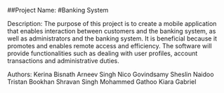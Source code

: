 ##Project Name: 
#Banking System

Description: 
The purpose of this project is to create a mobile application that enables interaction between customers and the banking system, as well as administrators and the banking system. It is beneficial because it promotes and enables remote access and efficiency. The software will provide functionalities such as dealing with user profiles, account transactions and administrative duties.

Authors:
Kerina Bisnath
Arneev Singh
Nico Govindsamy
Sheslin Naidoo
Tristan Bookhan
Shravan Singh
Mohammed Gathoo
Kiara Gabriel
